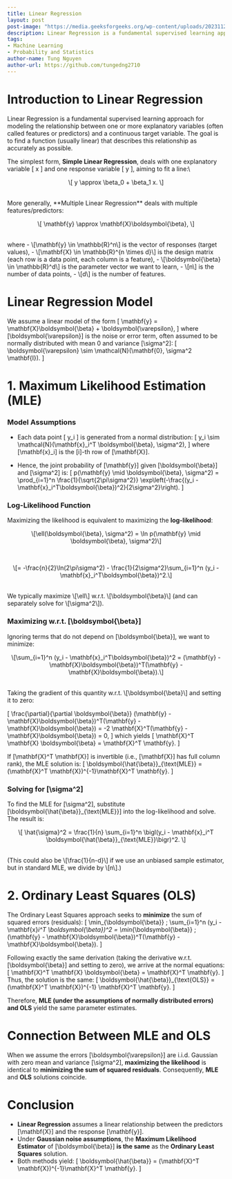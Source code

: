 ```yaml
---
title: Linear Regression
layout: post
post-image: "https://media.geeksforgeeks.org/wp-content/uploads/20231129130431/11111111.png"
description: Linear Regression is a fundamental supervised learning approach for modeling the relationship between one or more explanatory variables (often called features or predictors) and a continuous target variable. The goal is to find a function (usually linear) that describes this relationship as accurately as possible.
tags:
- Machine Learning
- Probability and Statistics
author-name: Tung Nguyen
author-url: https://github.com/tungedng2710
---
```



# Introduction to Linear Regression

Linear Regression is a fundamental supervised learning approach for modeling the relationship between one or more explanatory variables (often called features or predictors) and a continuous target variable. The goal is to find a function (usually linear) that describes this relationship as accurately as possible.

The simplest form, **Simple Linear Regression**, deals with one explanatory variable \[ x \] and one response variable \[ y \], aiming to fit a line:\
<p style="text-align: center;">
\[
y \approx \beta_0 + \beta_1 x.
\] </p> <br>
More generally, **Multiple Linear Regression** deals with multiple features/predictors:
 <p style="text-align: center;"> \[
\mathbf{y} \approx \mathbf{X}\boldsymbol{\beta},
\] </p> <br>
where
- \[\mathbf{y} \in \mathbb{R}^n\] is the vector of responses (target values),
- \[\mathbf{X} \in \mathbb{R}^{n \times d}\] is the design matrix (each row is a data point, each column is a feature),
- \[\boldsymbol{\beta} \in \mathbb{R}^d\] is the parameter vector we want to learn,
- \[n\] is the number of data points,
- \[d\] is the number of features.


# Linear Regression Model

We assume a linear model of the form
\[
\mathbf{y} = \mathbf{X}\boldsymbol{\beta} + \boldsymbol{\varepsilon},
\]
where \[\boldsymbol{\varepsilon}\] is the noise or error term, often assumed to be normally distributed with mean 0 and variance \[\sigma^2\]:
\[
\boldsymbol{\varepsilon} \sim \mathcal{N}(\mathbf{0}, \sigma^2 \mathbf{I}).
\]


# 1. Maximum Likelihood Estimation (MLE)

### Model Assumptions
- Each data point \[ y_i \] is generated from a normal distribution:
  \[
  y_i \sim \mathcal{N}(\mathbf{x}_i^T \boldsymbol{\beta}, \sigma^2),
  \]
  where \[\mathbf{x}_i\] is the \[i\]-th row of \[\mathbf{X}\].

- Hence, the joint probability of \[\mathbf{y}\] given \[\boldsymbol{\beta}\] and \[\sigma^2\] is:
  \[
  p(\mathbf{y} \mid \boldsymbol{\beta}, \sigma^2)
  = \prod_{i=1}^n \frac{1}{\sqrt{2\pi\sigma^2}}
    \exp\left(-\frac{(y_i - \mathbf{x}_i^T\boldsymbol{\beta})^2}{2\sigma^2}\right).
  \]

### Log-Likelihood Function
Maximizing the likelihood is equivalent to maximizing the **log-likelihood**:
<p style="text-align: center;"> \[\ell(\boldsymbol{\beta}, \sigma^2) = \ln p(\mathbf{y} \mid \boldsymbol{\beta}, \sigma^2)\] </p> <br>
<p style="text-align: center;"> \[= -\frac{n}{2}\ln(2\pi\sigma^2) - \frac{1}{2\sigma^2}\sum_{i=1}^n (y_i - \mathbf{x}_i^T\boldsymbol{\beta})^2.\] </p> <br>
We typically maximize \[\ell\] w.r.t. \[\boldsymbol{\beta}\] (and can separately solve for \[\sigma^2\]).

### Maximizing w.r.t. \[\boldsymbol{\beta}\]
Ignoring terms that do not depend on \[\boldsymbol{\beta}\], we want to minimize:
<p style="text-align: center;"> \[\sum_{i=1}^n (y_i - \mathbf{x}_i^T\boldsymbol{\beta})^2 = (\mathbf{y} - \mathbf{X}\boldsymbol{\beta})^T(\mathbf{y} - \mathbf{X}\boldsymbol{\beta}).\] </p> <br>
Taking the gradient of this quantity w.r.t. \[\boldsymbol{\beta}\] and setting it to zero:

\[
\frac{\partial}{\partial \boldsymbol{\beta}}
(\mathbf{y} - \mathbf{X}\boldsymbol{\beta})^T(\mathbf{y} - \mathbf{X}\boldsymbol{\beta})
= -2 \mathbf{X}^T(\mathbf{y} - \mathbf{X}\boldsymbol{\beta}) = 0,
\]
which yields
\[
\mathbf{X}^T \mathbf{X} \boldsymbol{\beta} = \mathbf{X}^T \mathbf{y}.
\]

If \[\mathbf{X}^T \mathbf{X}\] is invertible (i.e., \[\mathbf{X}\] has full column rank), the MLE solution is:
\[
\boldsymbol{\hat{\beta}}_{\text{MLE}} = (\mathbf{X}^T \mathbf{X})^{-1}\mathbf{X}^T \mathbf{y}.
\]

### Solving for \[\sigma^2\]
To find the MLE for \[\sigma^2\], substitute \[\boldsymbol{\hat{\beta}}_{\text{MLE}}\] into the log-likelihood and solve. The result is:

<p style="text-align: center;"> \[
\hat{\sigma}^2 = \frac{1}{n} \sum_{i=1}^n \bigl(y_i - \mathbf{x}_i^T \boldsymbol{\hat{\beta}}_{\text{MLE}}\bigr)^2.
\] </p> <br>
(This could also be \[\frac{1}{n-d}\] if we use an unbiased sample estimator, but in standard MLE, we divide by \[n\].)


# 2. Ordinary Least Squares (OLS)

The Ordinary Least Squares approach seeks to **minimize** the sum of squared errors (residuals):
\[
\min_{\boldsymbol{\beta}} \; \sum_{i=1}^n (y_i - \mathbf{x}_i^T \boldsymbol{\beta})^2
= \min_{\boldsymbol{\beta}} \; (\mathbf{y} - \mathbf{X}\boldsymbol{\beta})^T(\mathbf{y} - \mathbf{X}\boldsymbol{\beta}).
\]

Following exactly the same derivation (taking the derivative w.r.t. \[\boldsymbol{\beta}\] and setting to zero), we arrive at the normal equations:
\[
\mathbf{X}^T \mathbf{X} \boldsymbol{\beta} = \mathbf{X}^T \mathbf{y}.
\]
Thus, the solution is the same:
\[
\boldsymbol{\hat{\beta}}_{\text{OLS}} = (\mathbf{X}^T \mathbf{X})^{-1} \mathbf{X}^T \mathbf{y}.
\]

Therefore, **MLE (under the assumptions of normally distributed errors) and OLS** yield the same parameter estimates.


# Connection Between MLE and OLS
When we assume the errors \[\boldsymbol{\varepsilon}\] are i.i.d. Gaussian with zero mean and variance \[\sigma^2\], **maximizing the likelihood** is identical to **minimizing the sum of squared residuals**. Consequently, **MLE** and **OLS** solutions coincide. 


# Conclusion

- **Linear Regression** assumes a linear relationship between the predictors \[\mathbf{X}\] and the response \[\mathbf{y}\].
- Under **Gaussian noise assumptions**, the **Maximum Likelihood Estimator** of \[\boldsymbol{\beta}\] **is the same** as the **Ordinary Least Squares** solution.
- Both methods yield:
  \[
  \boldsymbol{\hat{\beta}} = (\mathbf{X}^T \mathbf{X})^{-1}\mathbf{X}^T \mathbf{y}.
  \]